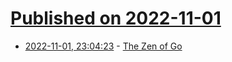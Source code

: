 # [Published on 2022-11-01](index.md)

* [2022-11-01, 23:04:23](https://lobste.rs/s/uh1o4g/zen_go) - [The Zen of Go](https://www.youtube.com/watch?v=yd_rtwYaXps)
